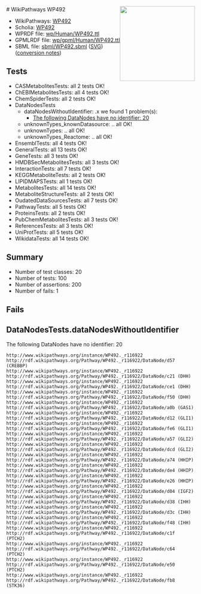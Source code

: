 <img style="float: right; width: 200px" src="../logo.png" />
# WikiPathways WP492

* WikiPathways: [WP492](https://identifiers.org/wikipathways:WP492)
* Scholia: [WP492](https://scholia.toolforge.org/wikipathways/WP492)
* WPRDF file: [wp/Human/WP492.ttl](../wp/Human/WP492.ttl)
* GPMLRDF file: [wp/gpml/Human/WP492.ttl](../wp/gpml/Human/WP492.ttl)
* SBML file: [sbml/WP492.sbml](../sbml/WP492.sbml) ([SVG](../sbml/WP492.svg)) ([conversion notes](../sbml/WP492.txt))

## Tests
* CASMetabolitesTests: all 2 tests OK!
* ChEBIMetabolitesTests: all 4 tests OK!
* ChemSpiderTests: all 2 tests OK!
* DataNodesTests
    * dataNodesWithoutIdentifier: .x we found 1 problem(s):
        * [The following DataNodes have no identifier: 20](#8792c4af)
    * unknownTypes_knownDatasource: .. all OK!
    * unknownTypes: .. all OK!
    * unknownTypes_Reactome: .. all OK!
* EnsemblTests: all 4 tests OK!
* GeneralTests: all 13 tests OK!
* GeneTests: all 3 tests OK!
* HMDBSecMetabolitesTests: all 3 tests OK!
* InteractionTests: all 7 tests OK!
* KEGGMetaboliteTests: all 2 tests OK!
* LIPIDMAPSTests: all 1 tests OK!
* MetabolitesTests: all 14 tests OK!
* MetaboliteStructureTests: all 2 tests OK!
* OudatedDataSourcesTests: all 7 tests OK!
* PathwayTests: all 5 tests OK!
* ProteinsTests: all 2 tests OK!
* PubChemMetabolitesTests: all 3 tests OK!
* ReferencesTests: all 3 tests OK!
* UniProtTests: all 5 tests OK!
* WikidataTests: all 14 tests OK!


## Summary

* Number of test classes: 20
* Number of tests: 100
* Number of assertions: 200
* Number of fails: 1

## Fails

<a name="8792c4af" />

## DataNodesTests.dataNodesWithoutIdentifier

The following DataNodes have no identifier: 20
```
http://www.wikipathways.org/instance/WP492._r116922 http://rdf.wikipathways.org/Pathway/WP492._r116922/DataNode/d57 (CREBBP)
http://www.wikipathways.org/instance/WP492._r116922 http://rdf.wikipathways.org/Pathway/WP492._r116922/DataNode/c21 (DHH)
http://www.wikipathways.org/instance/WP492._r116922 http://rdf.wikipathways.org/Pathway/WP492._r116922/DataNode/ce1 (DHH)
http://www.wikipathways.org/instance/WP492._r116922 http://rdf.wikipathways.org/Pathway/WP492._r116922/DataNode/f50 (DHH)
http://www.wikipathways.org/instance/WP492._r116922 http://rdf.wikipathways.org/Pathway/WP492._r116922/DataNode/a0b (GAS1)
http://www.wikipathways.org/instance/WP492._r116922 http://rdf.wikipathways.org/Pathway/WP492._r116922/DataNode/d12 (GLI1)
http://www.wikipathways.org/instance/WP492._r116922 http://rdf.wikipathways.org/Pathway/WP492._r116922/DataNode/fe6 (GLI1)
http://www.wikipathways.org/instance/WP492._r116922 http://rdf.wikipathways.org/Pathway/WP492._r116922/DataNode/a57 (GLI2)
http://www.wikipathways.org/instance/WP492._r116922 http://rdf.wikipathways.org/Pathway/WP492._r116922/DataNode/dcd (GLI2)
http://www.wikipathways.org/instance/WP492._r116922 http://rdf.wikipathways.org/Pathway/WP492._r116922/DataNode/a74 (HHIP)
http://www.wikipathways.org/instance/WP492._r116922 http://rdf.wikipathways.org/Pathway/WP492._r116922/DataNode/de4 (HHIP)
http://www.wikipathways.org/instance/WP492._r116922 http://rdf.wikipathways.org/Pathway/WP492._r116922/DataNode/e26 (HHIP)
http://www.wikipathways.org/instance/WP492._r116922 http://rdf.wikipathways.org/Pathway/WP492._r116922/DataNode/d04 (IGF2)
http://www.wikipathways.org/instance/WP492._r116922 http://rdf.wikipathways.org/Pathway/WP492._r116922/DataNode/d38 (IHH)
http://www.wikipathways.org/instance/WP492._r116922 http://rdf.wikipathways.org/Pathway/WP492._r116922/DataNode/d3c (IHH)
http://www.wikipathways.org/instance/WP492._r116922 http://rdf.wikipathways.org/Pathway/WP492._r116922/DataNode/f48 (IHH)
http://www.wikipathways.org/instance/WP492._r116922 http://rdf.wikipathways.org/Pathway/WP492._r116922/DataNode/c1f (PTCH2)
http://www.wikipathways.org/instance/WP492._r116922 http://rdf.wikipathways.org/Pathway/WP492._r116922/DataNode/c64 (PTCH2)
http://www.wikipathways.org/instance/WP492._r116922 http://rdf.wikipathways.org/Pathway/WP492._r116922/DataNode/e50 (PTCH2)
http://www.wikipathways.org/instance/WP492._r116922 http://rdf.wikipathways.org/Pathway/WP492._r116922/DataNode/fb8 (STK36)
```

